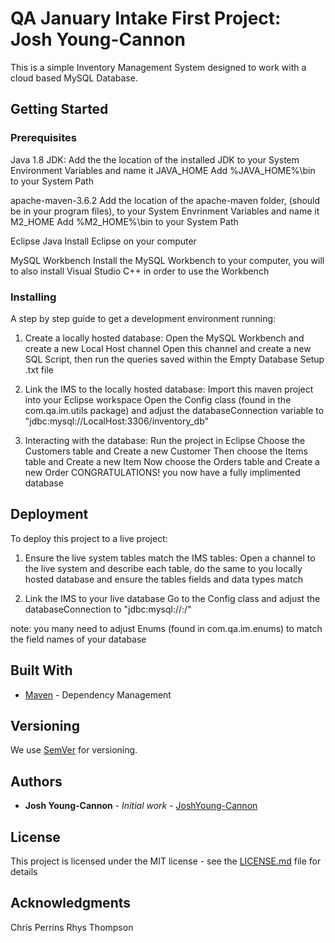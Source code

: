 # QA January Intake First Project: Josh Young-Cannon

This is a simple Inventory Management System designed to work with a cloud based MySQL Database.

## Getting Started



### Prerequisites

Java 1.8 JDK:
Add the the location of the installed JDK to your System Environment Variables and name it JAVA_HOME
Add %JAVA_HOME%\bin to your System Path

apache-maven-3.6.2
Add the location of the apache-maven folder, (should be in your program files), to your System Envrinment Variables and name it M2_HOME
Add %M2_HOME%\bin to your System Path

Eclipse Java
Install Eclipse on your computer

MySQL Workbench
Install the MySQL Workbench to your computer, you will to also install Visual Studio C++ in order to use the Workbench

### Installing

A step by step guide to get a development environment running:

1. Create a locally hosted database:
	Open the MySQL Workbench and create a new Local Host channel
	Open this channel and create a new SQL Script, then run the queries saved within the Empty Database Setup .txt file

2. Link the IMS to the locally hosted database:
	Import this maven project into your Eclipse workspace
	Open the Config class (found in the com.qa.im.utils package) and adjust the databaseConnection variable to "jdbc:mysql://LocalHost:3306/inventory_db"

3. Interacting with the database:
	Run the project in Eclipse
	Choose the Customers table and Create a new Customer
	Then choose the Items table and Create a new Item
	Now choose the Orders table and Create a new Order
	CONGRATULATIONS! you now have a fully implimented database


## Deployment

To deploy this project to a live project:

1. Ensure the live system tables match the IMS tables:
	Open a channel to the live system and describe each table, do the same to you locally hosted database and ensure the tables fields and data types match

2. Link the IMS to your live database
	Go to the Config class and adjust the databaseConnection to "jdbc:mysql://<channelIP>:<portNumber>/<database name>"

note: you many need to adjust Enums (found in com.qa.im.enums) to match the field names of your database

## Built With

* [Maven](https://maven.apache.org/) - Dependency Management

## Versioning
We use [SemVer](http://semver.org/) for versioning.

## Authors

* **Josh Young-Cannon** - *Initial work* - [JoshYoung-Cannon](https://github.com/JoshYoung-Cannon)

## License

This project is licensed under the MIT license - see the [LICENSE.md](LICENSE.md) file for details 

## Acknowledgments

Chris Perrins
Rhys Thompson
